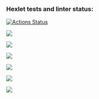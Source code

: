 ### Hexlet tests and linter status:
[![Actions Status](https://github.com/NastyaSia04/frontend-project-44/actions/workflows/hexlet-check.yml/badge.svg)](https://github.com/NastyaSia04/frontend-project-44/actions)

<a href="https://codeclimate.com/github/NastyaSia04/frontend-project-44/maintainability"><img src="https://api.codeclimate.com/v1/badges/840f8a9fe6bde1e46676/maintainability" /></a>

<a href="https://asciinema.org/a/Qg990JnpLHfQnoT4sqWFbNI9n" target="_blank"><img src="https://asciinema.org/a/Qg990JnpLHfQnoT4sqWFbNI9n.svg" /></a>

<a href="https://asciinema.org/a/mZFbFdRNzlgOeNupgraY1Djs3" target="_blank"><img src="https://asciinema.org/a/mZFbFdRNzlgOeNupgraY1Djs3.svg" /></a>

<a href="https://asciinema.org/a/9POYdFVvtacwGNnkF9ZQKqIrZ" target="_blank"><img src="https://asciinema.org/a/9POYdFVvtacwGNnkF9ZQKqIrZ.svg" /></a>

<a href="https://asciinema.org/a/k7gZ2SlbY08fgeaAMmVP0HBzB" target="_blank"><img src="https://asciinema.org/a/k7gZ2SlbY08fgeaAMmVP0HBzB.svg" /></a>

<a href="https://asciinema.org/a/dplVialUP6CilT5OHNDP4VWZr" target="_blank"><img src="https://asciinema.org/a/dplVialUP6CilT5OHNDP4VWZr.svg" /></a>